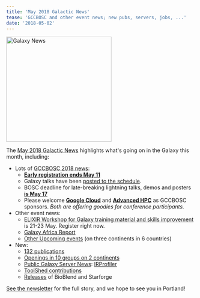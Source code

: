 ```yaml
---
title: 'May 2018 Galactic News'
tease: 'GCCBOSC and other event news; new pubs, servers, jobs, ...'
date: '2018-05-02'
---
```

[<img class="float-right" src="/src/news/2018-05-galaxy-update/2018-05-news-summary.png" alt="Galaxy News" width="280" />](/galaxy-updates/2018-05/)

The [May 2018 Galactic News](/galaxy-updates/2018-05/) highlights what's going on in the Galaxy this month, including:

* Lots of [GCCBOSC 2018 news](/galaxy-updates/2018-04/#gccbosc-2018):
  * **[Early registration ends May 11](/galaxy-updates/2018-05/#early-registration-ends-may-11)**
  * Galaxy talks have been [posted to the schedule](/galaxy-updates/2018-05/#gcc2018-schedule-posted).
  * BOSC deadline for late-breaking lightning talks, demos and posters **[is May 17](/galaxy-updates/2018-05/#bosc-deadline-for-late-breaking-lightning-talks-demos-and-posters-is-may-17)**
  * Please welcome **[Google Cloud](/galaxy-updates/2018-05/#gigascience-and-oxford-university-press)** and **[Advanced HPC](/galaxy-updates/2018-05/#advanced-hpc)**  as GCCBOSC sponsors.  *Both are offering goodies for conference participants.*
* Other event news:
  * [ELIXIR Workshop for Galaxy training material and skills improvement](/galaxy-updates/2018-05/#elixir-workshop-for-galaxy-training-material-and-skills-improvement) is 21-23 May.  Register right now.
  * [Galaxy Africa Report](/galaxy-updates/2018-05/#galaxy-africa-report)
  * [Other Upcoming events](/galaxy-updates/2018-05/#upcoming-events) (on three continents in 6 countries)
* New:
  * [132 publications](/galaxy-updates/2018-05/#publications)
  * [Openings in 10 groups on 2 continents](/galaxy-updates/2018-05/#whos-hiring)
  * [Public Galaxy Server News](/galaxy-updates/2018-05/#public-galaxy-server-news): [IRProfiler](/galaxy-updates/2018-05/#irprofiler) 
  * [ToolShed contributions](/galaxy-updates/2018-05/#toolshed-contributions)
  * [Releases](/galaxy-updates/2018-05/#releases) of BioBlend and Starforge

[See the newsletter](/galaxy-updates/2018-05/) for the full story, and we hope to see you in Portland!

